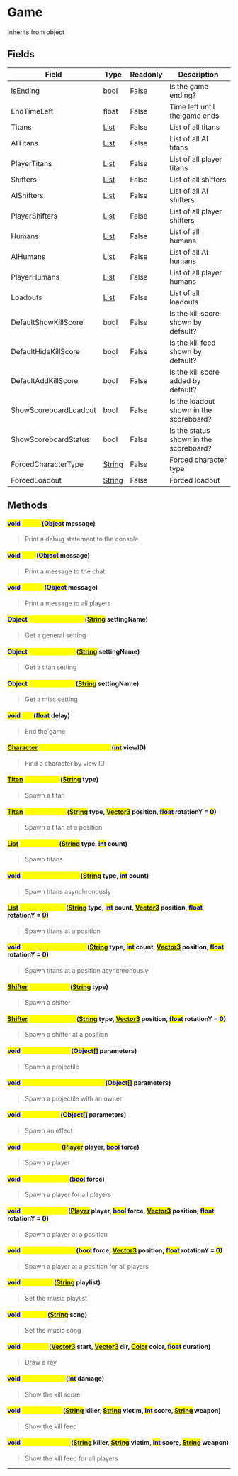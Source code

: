 # Game
Inherits from object
## Fields
|Field|Type|Readonly|Description|
|---|---|---|---|
|IsEnding|bool|False|Is the game ending?|
|EndTimeLeft|float|False|Time left until the game ends|
|Titans|[List](../objects/List.md)|False|List of all titans|
|AITitans|[List](../objects/List.md)|False|List of all AI titans|
|PlayerTitans|[List](../objects/List.md)|False|List of all player titans|
|Shifters|[List](../objects/List.md)|False|List of all shifters|
|AIShifters|[List](../objects/List.md)|False|List of all AI shifters|
|PlayerShifters|[List](../objects/List.md)|False|List of all player shifters|
|Humans|[List](../objects/List.md)|False|List of all humans|
|AIHumans|[List](../objects/List.md)|False|List of all AI humans|
|PlayerHumans|[List](../objects/List.md)|False|List of all player humans|
|Loadouts|[List](../objects/List.md)|False|List of all loadouts|
|DefaultShowKillScore|bool|False|Is the kill score shown by default?|
|DefaultHideKillScore|bool|False|Is the kill feed shown by default?|
|DefaultAddKillScore|bool|False|Is the kill score added by default?|
|ShowScoreboardLoadout|bool|False|Is the loadout shown in the scoreboard?|
|ShowScoreboardStatus|bool|False|Is the status shown in the scoreboard?|
|ForcedCharacterType|[String](../static/String.md)|False|Forced character type|
|ForcedLoadout|[String](../static/String.md)|False|Forced loadout|
## Methods
#### <mark style="color:blue;">void</mark> <mark style="color:yellow;">Debug</mark>(<mark style="color:blue;">Object</mark> message)
> Print a debug statement to the console
#### <mark style="color:blue;">void</mark> <mark style="color:yellow;">Print</mark>(<mark style="color:blue;">Object</mark> message)
> Print a message to the chat
#### <mark style="color:blue;">void</mark> <mark style="color:yellow;">PrintAll</mark>(<mark style="color:blue;">Object</mark> message)
> Print a message to all players
#### <mark style="color:blue;">Object</mark> <mark style="color:yellow;">GetGeneralSetting</mark>(<mark style="color:blue;">[String](../static/String.md)</mark> settingName)
> Get a general setting
#### <mark style="color:blue;">Object</mark> <mark style="color:yellow;">GetTitanSetting</mark>(<mark style="color:blue;">[String](../static/String.md)</mark> settingName)
> Get a titan setting
#### <mark style="color:blue;">Object</mark> <mark style="color:yellow;">GetMiscSetting</mark>(<mark style="color:blue;">[String](../static/String.md)</mark> settingName)
> Get a misc setting
#### <mark style="color:blue;">void</mark> <mark style="color:yellow;">End</mark>(<mark style="color:blue;">float</mark> delay)
> End the game
#### <mark style="color:blue;">[Character](../objects/Character.md)</mark> <mark style="color:yellow;">FindCharacterByViewID</mark>(<mark style="color:blue;">int</mark> viewID)
> Find a character by view ID
#### <mark style="color:blue;">[Titan](../objects/Titan.md)</mark> <mark style="color:yellow;">SpawnTitan</mark>(<mark style="color:blue;">[String](../static/String.md)</mark> type)
> Spawn a titan
#### <mark style="color:blue;">[Titan](../objects/Titan.md)</mark> <mark style="color:yellow;">SpawnTitanAt</mark>(<mark style="color:blue;">[String](../static/String.md)</mark> type, <mark style="color:blue;">[Vector3](../objects/Vector3.md)</mark> position, <mark style="color:blue;">float</mark> rotationY = <mark style="color:blue;">0</mark>)
> Spawn a titan at a position
#### <mark style="color:blue;">[List](../objects/List.md)</mark> <mark style="color:yellow;">SpawnTitans</mark>(<mark style="color:blue;">[String](../static/String.md)</mark> type, <mark style="color:blue;">int</mark> count)
> Spawn titans
#### <mark style="color:blue;">void</mark> <mark style="color:yellow;">SpawnTitansAsync</mark>(<mark style="color:blue;">[String](../static/String.md)</mark> type, <mark style="color:blue;">int</mark> count)
> Spawn titans asynchronously
#### <mark style="color:blue;">[List](../objects/List.md)</mark> <mark style="color:yellow;">SpawnTitansAt</mark>(<mark style="color:blue;">[String](../static/String.md)</mark> type, <mark style="color:blue;">int</mark> count, <mark style="color:blue;">[Vector3](../objects/Vector3.md)</mark> position, <mark style="color:blue;">float</mark> rotationY = <mark style="color:blue;">0</mark>)
> Spawn titans at a position
#### <mark style="color:blue;">void</mark> <mark style="color:yellow;">SpawnTitansAtAsync</mark>(<mark style="color:blue;">[String](../static/String.md)</mark> type, <mark style="color:blue;">int</mark> count, <mark style="color:blue;">[Vector3](../objects/Vector3.md)</mark> position, <mark style="color:blue;">float</mark> rotationY = <mark style="color:blue;">0</mark>)
> Spawn titans at a position asynchronously
#### <mark style="color:blue;">[Shifter](../objects/Shifter.md)</mark> <mark style="color:yellow;">SpawnShifter</mark>(<mark style="color:blue;">[String](../static/String.md)</mark> type)
> Spawn a shifter
#### <mark style="color:blue;">[Shifter](../objects/Shifter.md)</mark> <mark style="color:yellow;">SpawnShifterAt</mark>(<mark style="color:blue;">[String](../static/String.md)</mark> type, <mark style="color:blue;">[Vector3](../objects/Vector3.md)</mark> position, <mark style="color:blue;">float</mark> rotationY = <mark style="color:blue;">0</mark>)
> Spawn a shifter at a position
#### <mark style="color:blue;">void</mark> <mark style="color:yellow;">SpawnProjectile</mark>(<mark style="color:blue;">Object[]</mark> parameters)
> Spawn a projectile
#### <mark style="color:blue;">void</mark> <mark style="color:yellow;">SpawnProjectileWithOwner</mark>(<mark style="color:blue;">Object[]</mark> parameters)
> Spawn a projectile with an owner
#### <mark style="color:blue;">void</mark> <mark style="color:yellow;">SpawnEffect</mark>(<mark style="color:blue;">Object[]</mark> parameters)
> Spawn an effect
#### <mark style="color:blue;">void</mark> <mark style="color:yellow;">SpawnPlayer</mark>(<mark style="color:blue;">[Player](../objects/Player.md)</mark> player, <mark style="color:blue;">bool</mark> force)
> Spawn a player
#### <mark style="color:blue;">void</mark> <mark style="color:yellow;">SpawnPlayerAll</mark>(<mark style="color:blue;">bool</mark> force)
> Spawn a player for all players
#### <mark style="color:blue;">void</mark> <mark style="color:yellow;">SpawnPlayerAt</mark>(<mark style="color:blue;">[Player](../objects/Player.md)</mark> player, <mark style="color:blue;">bool</mark> force, <mark style="color:blue;">[Vector3](../objects/Vector3.md)</mark> position, <mark style="color:blue;">float</mark> rotationY = <mark style="color:blue;">0</mark>)
> Spawn a player at a position
#### <mark style="color:blue;">void</mark> <mark style="color:yellow;">SpawnPlayerAtAll</mark>(<mark style="color:blue;">bool</mark> force, <mark style="color:blue;">[Vector3](../objects/Vector3.md)</mark> position, <mark style="color:blue;">float</mark> rotationY = <mark style="color:blue;">0</mark>)
> Spawn a player at a position for all players
#### <mark style="color:blue;">void</mark> <mark style="color:yellow;">SetPlaylist</mark>(<mark style="color:blue;">[String](../static/String.md)</mark> playlist)
> Set the music playlist
#### <mark style="color:blue;">void</mark> <mark style="color:yellow;">SetSong</mark>(<mark style="color:blue;">[String](../static/String.md)</mark> song)
> Set the music song
#### <mark style="color:blue;">void</mark> <mark style="color:yellow;">DrawRay</mark>(<mark style="color:blue;">[Vector3](../objects/Vector3.md)</mark> start, <mark style="color:blue;">[Vector3](../objects/Vector3.md)</mark> dir, <mark style="color:blue;">[Color](../objects/Color.md)</mark> color, <mark style="color:blue;">float</mark> duration)
> Draw a ray
#### <mark style="color:blue;">void</mark> <mark style="color:yellow;">ShowKillScore</mark>(<mark style="color:blue;">int</mark> damage)
> Show the kill score
#### <mark style="color:blue;">void</mark> <mark style="color:yellow;">ShowKillFeed</mark>(<mark style="color:blue;">[String](../static/String.md)</mark> killer, <mark style="color:blue;">[String](../static/String.md)</mark> victim, <mark style="color:blue;">int</mark> score, <mark style="color:blue;">[String](../static/String.md)</mark> weapon)
> Show the kill feed
#### <mark style="color:blue;">void</mark> <mark style="color:yellow;">ShowKillFeedAll</mark>(<mark style="color:blue;">[String](../static/String.md)</mark> killer, <mark style="color:blue;">[String](../static/String.md)</mark> victim, <mark style="color:blue;">int</mark> score, <mark style="color:blue;">[String](../static/String.md)</mark> weapon)
> Show the kill feed for all players

---

